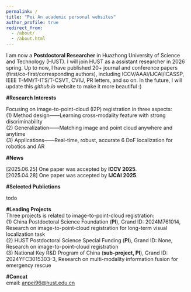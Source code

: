 ```yaml
---
permalink: /
title: "Pei An academic personal websites"
author_profile: true
redirect_from: 
  - /about/
  - /about.html
---
```


I am now a **Postdoctoral Researcher** in Huazhong University of Science and Technology (HUST). I will join HUST as a assistant researcher in 2026 spring. Up to now, I have published 20+ journal and conference papers (first/co-first/corresponding authors), including  ICCV/AAAI/IJCAI/ICASSP, IEEE T-MM/T-ITS/T-CSVT, CVIU, PR letters, and so on. In the future, I will update this _github.io_ website to make it more beautiful :)

**#Research Interests**

Focusing on image-to-point-cloud (I2P) registration in three aspects:  
(1)	Method design——Learning cross-modality feature with strong discriminability  
(2)	Generalization——Matching image and point cloud anywhere and anytime  
(3)	Applications——Real-time, robust, accurate 6 DoF localization for robotics and AR

**#News**

[2025.06.25] One paper was accepted by **ICCV 2025**.  
[2025.04.28] One paper was accepted by **IJCAI 2025**.

**#Selected Publictions**

todo

**#Leading Projects**  
Three projects is related to image-to-point-cloud registration:  
(1) China Postdoctoral Science Foundation (**PI**), Grand ID: 2024M761014, Research on image-to-point-cloud registration for long-term visual localization task  
(2)	HUST Postdoctoral Science Special Funding (**PI**), Grand ID: None, Research on image-to-point-cloud registration  
(3)	National Key R&D Program of China (**sub-project, PI**), Grand ID: 2024YFC3015303-3, Research on multi-modality information fusion for emergency rescue

**#Concat**  
email: anpei96@hust.edu.cn



